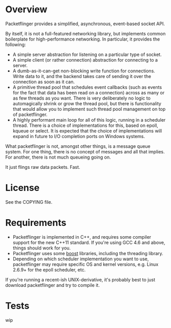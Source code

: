 # Overview #
Packetflinger provides a simplified, asynchronous, event-based socket API.

By itself, it is not a full-featured networking library, but implements common
boilerplate for high-performance networking. In particular, it provides the
following:

- A simple server abstraction for listening on a particular type of socket.
- A simple client (or rather connection) abstraction for connecting to a server.
- A dumb-as-it-can-get non-blocking write function for connections. Write data
  to it, and the backend takes care of sending it over the connection as soon
  as it can.
- A primitive thread pool that schedules event callbacks (such as events for
  the fact that data has been read on a connection) across as many or as few
  threads as you want.
  There is very deliberately no logic to automagically shrink or grow the thread
  pool, but there is functionality that would allow you to implement such thread
  pool management on top of packetflinger.
- A highly performant main loop for all of this logic, running in a scheduler
  thread. There is a choice of implementations for this, based on epoll, kqueue
  or select. It is expected that the choice of implementations will expand
  in future to I/O completion ports on Windows systems.

What packetflinger is not, amongst other things, is a message queue system. For
one thing, there is no concept of messages and all that implies. For another,
there is not much queueing going on.

It just flings raw data packets. Fast.

# License #

See the COPYING file.

# Requirements #

- Packetflinger is implemented in C++, and requires some compiler support for
  the new C++11 standard. If you're using GCC 4.6 and above, things should work
  for you.
- Packetflinger uses some [boost](http://www.boost.org/) libraries, including
  the threading library.
- Depending on which scheduler implementation you want to use, packetflinger may
  require specific OS and kernel versions, e.g. Linux 2.6.9+ for the epoll
  scheduler, etc.

If you're running a recent-ish UNIX-derivative, it's probably best to just
download packetflinger and try to compile it.

# Tests #

wip
